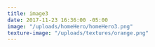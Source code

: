 ```yaml
---
title: image3
date: 2017-11-23 16:36:00 -05:00
image: "/uploads/homeHero/homeHero3.png"
texture-image: "/uploads/textures/orange.png"
---
```



